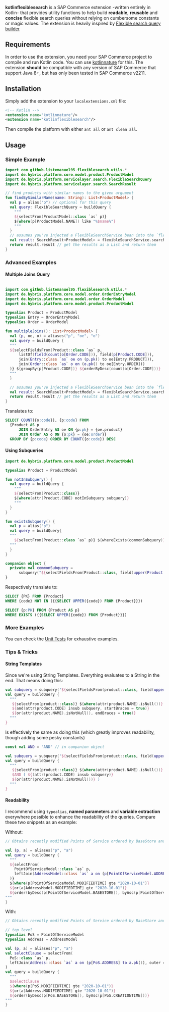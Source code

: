 **kotlinflexiblesearch** is a SAP Commerce extension -written entirely in Kotlin- that provides utility functions to help build **readable**, **reusable** and **concise** flexible search queries without relying on cumbersome constants or magic values.
The extension is heavily inspired by [Flexible search query builder](https://github.com/avrilfanomar/flexiblesearchbuilder)
## Requirements

In order to use the extension, you need your SAP Commerce project to compile and run Kotlin code. You can use [kotlinnature](https://github.com/mlytvyn/kotlinnature/tree/main) for this.
The extension **should** be compatible with any version of SAP Commerce that support Java 8+, but has only been tested in SAP Commerce v2211.
## Installation

Simply add the extension to your `localextensions.xml` file:
``` xml
<!-- Kotlin -->  
<extension name="kotlinnature"/>  
<extension name="kotlinflexiblesearch"/>
```
Then compile the platform with either `ant all` or `ant clean all`.
## Usage
### Simple Example

``` kotlin
import com.github.listemanuel95.flexiblesearch.utils.*
import de.hybris.platform.core.model.product.ProductModel  
import de.hybris.platform.servicelayer.search.FlexibleSearchQuery  
import de.hybris.platform.servicelayer.search.SearchResult

// find products with similar names to the given argument
fun findBySimilarName(name: String): List<ProductModel> {
  val p = alias("p") // optional for this query
  val query: FlexibleSearchQuery = buildQuery {
    """
    ${selectFrom(ProductModel::class `as` p)}
    ${where(p[ProductModel.NAME]) like "%$name%"}
    """
  }
  // assumes you've injected a FlexibleSearchService bean into the `flexibleSearchService` variable
  val result: SearchResult<ProductModel> = flexibleSearchService.search(query)
  return result.result // get the results as a List and return them
}
```

### Advanced Examples

#### Multiple Joins Query

```kotlin

import com.github.listemanuel95.flexiblesearch.utils.*
import de.hybris.platform.core.model.order.OrderEntryModel
import de.hybris.platform.core.model.order.OrderModel
import de.hybris.platform.core.model.product.ProductModel

typealias Product = ProductModel
typealias Entry = OrderEntryModel
typealias Order = OrderModel

fun multipleJoins(): List<ProductModel> {
  val (p, oe, o) = aliases("p", "oe", "o")
  val query = buildQuery {
  """
  ${selectFieldsFrom(Product::class `as` p, 
      listOf(field(count(o[Order.CODE])), field(p[Product.CODE])),
      join(Entry::class `as` oe on (p.pk() to oe[Entry.PRODUCT])),
      join(Order::class `as` o on (o.pk() to oe[Entry.ORDER]))
  )} ${groupBy(p[Product.CODE])} ${orderByDesc(count(o[Order.CODE]))}
  """
  }

  // assumes you've injected a FlexibleSearchService bean into the `flexibleSearchService` variable
  val result: SearchResult<ProductModel> = flexibleSearchService.search(query)
  return result.result // get the results as a List and return them
}
```
Translates to:
```sql
SELECT COUNT({o:code}), {p:code} FROM 
  {Product AS p 
      JOIN OrderEntry AS oe ON {p:pk} = {oe.product} 
      JOIN Order AS o ON {o:pk} = {oe:order}}
  GROUP BY {p:code} ORDER BY COUNT({o:code}) DESC
```

#### Using Subqueries

```kotlin
import de.hybris.platform.core.model.product.ProductModel

typealias Product = ProductModel

fun notInSubquery() {
  val query = buildQuery {
    """
    ${selectFrom(Product::class)} 
    ${where(attr(Product.CODE) notInSubquery subquery)}
    """
  }
}

fun existsSubquery() {
  val p = alias("p")
  val query = buildQuery{ 
  """
    ${selectFrom(Product::class `as` p)} ${whereExists(commonSubquery)}
  """
  }
}

companion object {
  private val commonSubquery = 
      subquery("${selectFieldsFrom(Product::class, field(upper(Product.CODE)))}")
}
```
Respectively translate to:
```sql
SELECT {PK} FROM {Product} 
WHERE {code} NOT IN ({{SELECT UPPER({code}) FROM {Product}}})

SELECT {p:PK} FROM {Product AS p} 
WHERE EXISTS ({{SELECT UPPER({code}) FROM {Product}}})
```

### More Examples
You can check the [Unit Tests](https://github.com/listemanuel95/kotlinflexiblesearch/tree/main/kotlinflexiblesearch/kotlinsrc/com/github/listemanuel95/tests) for exhaustive examples.

### Tips & Tricks
#### String Templates
Since we're using String Templates. Everything evaluates to a String in the end. That means doing this:
``` kotlin
val subquery = subquery("${selectFieldsFrom(product::class, field(upper(product.CODE)))}")  
val query = buildQuery {  
  """  
   ${selectFrom(product::class)} ${where(attr(product.NAME).isNull())}
   ${and(attr(product.CODE) insub subquery, startBraces = true)}   
   ${or(attr(product.NAME).isNotNull(), endBraces = true)}  
  """  
}
```

Is effectively the same as doing this (which greatly improves readability, though adding some pesky constants)
``` kotlin
const val AND = "AND" // in companion object

val subquery = subquery("${selectFieldsFrom(product::class, field(upper(product.CODE)))}")  
val query = buildQuery {  
  """  
   ${selectFrom(product::class)} ${where(attr(product.NAME).isNull())}
   $AND ( ${(attr(product.CODE) insub subquery)}   
   ${or(attr(product.NAME).isNotNull())} )  
  """  
}
```

#### Readability
I recommend using `typealias`, **named parameters** and **variable extraction** everywhere possible to enhance the readability of the queries. Compare these two snippets as an example:

Without:
``` kotlin
// Obtains recently modified Points of Service ordered by BaseStore and creationtime

val (p, a) = aliases("p", "a")  
val query = buildQuery {  
  """  
  ${selectFrom(  
    PointOfServiceModel::class `as` p,  
    leftJoin(AddressModel::class `as` a on (p[PointOfServiceModel.ADDRESS] to a.pk()), true)  
  )}
  ${where(p[PointOfServiceModel.MODIFIEDTIME] gte "2020-10-01")}  
  ${or(a[AddressModel.MODIFIEDTIME] gte "2020-10-01")}  
  ${order(byDesc(p[PointOfServiceModel.BASESTORE]), byAsc(p[PointOfServiceModel.CREATIONTIME]))}  
"""  
}
```

With:
``` kotlin
// Obtains recently modified Points of Service ordered by BaseStore and creationtime

// top level
typealias PoS = PointOfServiceModel
typealias Address = AddressModel

val (p, a) = aliases("p", "a")  
val selectClause = selectFrom(  
  PoS::class `as` p,  
  leftJoin(Address::class `as` a on (p[PoS.ADDRESS] to a.pk()), outer = true)  
)  
val query = buildQuery {  
  """  
  $selectClause  
  ${where(p[PoS.MODIFIEDTIME] gte "2020-10-01")}  
  ${or(a[Address.MODIFIEDTIME] gte "2020-10-01")}  
  ${order(byDesc(p[PoS.BASESTORE]), byAsc(p[PoS.CREATIONTIME]))}  
"""  
}
```
